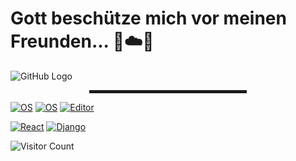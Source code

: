 # Gott beschütze mich vor meinen Freunden... 🙏☁️🚀

![GitHub Logo](https://github.com/md5-loki/media_/blob/main/bannerName.png)

<div align="center">
  <hr width="50%" style="height: 5px;">
</div>

[![OS](https://img.shields.io/badge/OS-Windows-informational?style=flat-square&logo=Windows&logoColor=white)](https://en.wikipedia.org/wiki/MacOS)
[![OS](https://img.shields.io/badge/OS-Linux_Manjaro-informational?style=flat-square&logo=linux&logoColor=white)](https://en.wikipedia.org/wiki/Linux)
[![Editor](https://img.shields.io/badge/Editor-VSCode-blue?style=flat-square&logo=visual-studio-code&logoColor=white)](https://code.visualstudio.com/)

[![React](https://img.shields.io/badge/JavaScript_Framework-ReactJS-blue?style=flat-square&logo=react&logoColor=white)](https://reactjs.org/)
[![Django](https://img.shields.io/badge/Python_Framework-Django-brightgreen?style=flat-square&logo=python&logoColor=white)](https://www.djangoproject.com/)


![Visitor Count](https://profile-counter.glitch.me/{md5-loki}/count.svg)

<!---
md5-loki/md5-loki is a ✨ special ✨ repository because its `README.md` (this file) appears on your GitHub profile.
You can click the Preview link to take a look at your changes.
--->

